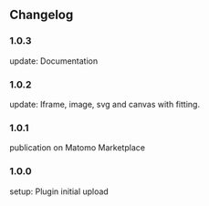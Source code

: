## Changelog


### 1.0.3

update: Documentation

### 1.0.2

update: Iframe, image, svg and canvas with fitting.

### 1.0.1

publication on Matomo Marketplace

### 1.0.0

setup: Plugin initial upload
